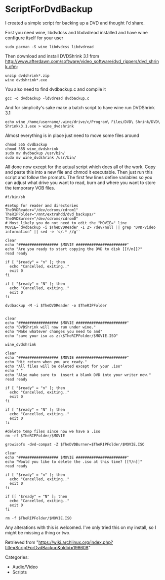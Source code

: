 ScriptForDvdBackup
==================

I created a simple script for backing up a DVD and thought I'd share.

First you need wine, libdvdcss and libdvdread installed and have wine
configure itself for your user

    sudo pacman -S wine libdvdcss libdvdread

Then download and install DVDShrink 3.1 from
http://www.afterdawn.com/software/video_software/dvd_rippers/dvd_shrink.cfm:

    unzip dvdshrink*.zip
    wine dvdshrink*.exe

You also need to find dvdbackup.c and compile it

    gcc -o dvdbackup -ldvdread dvdbackup.c

And for simplicity's sake make a batch script to have wine run DVDShrink
3.1

    echo wine /home/username/.wine/drive/c/Program\ Files/DVD\ Shrink/DVD\ Shrink\3.1.exe > wine_dvdshrink

Almost everything is in place just need to move some files around

    chmod 555 dvdbackup
    chmod 555 wine_dvdshrink
    sudo mv dvdbackup /usr/bin/
    sudo mv wine_dvdshrink /usr/bin/

All done now except for the actual script which does all of the work.
Copy and paste this into a new file and chmod it executable. Then just
run this script and follow the prompts. The first few lines define
variables so you can adjust what drive you want to read, burn and where
you want to store the temporary VOB files.

    #!/bin/sh

    #setup for reader and directories
    TheDVDReader="/dev/cdroms/cdrom1"
    TheRIPFolder="/mnt/extrahdd/dvd_backups/"
    TheDVDBurner="/dev/cdroms/cdrom0"
    # Most likely you do not need to edit the "MOVIE=" line
    MOVIE=`dvdbackup -i $TheDVDReader -I 2> /dev/null || grep "DVD-Video information" || sed -e 's/.* //g'`

    clear
    echo "################## $MOVIE #######################"
    echo "Are you ready to start copying the DVD to disk [[Y/n]]?"
    read ready

    if [ "$ready" = "n" ]; then
      echo "Cancelled, exiting.."
      exit 0
    fi

    if [ "$ready" = "N" ]; then
      echo "Cancelled, exiting.."
      exit 0
    fi

    dvdbackup -M -i $TheDVDReader -o $TheRIPFolder


    clear
    echo "################## $MOVIE #######################"
    echo "DVDShrink will now run under wine."
    echo "Make whatever changes you need to and"
    echo "save your iso as z:\$TheRIPFolder/$MOVIE.ISO"

    wine_dvdshrink

    clear
    echo "################## $MOVIE #######################"
    echo "Hit return when you are ready."
    echo "All files will be deleted except for your .iso"
    echo " "
    echo "Also make sure to  insert a blank DVD into your writer now."
    read ready

    if [ "$ready" = "n" ]; then
      echo "Cancelled, exiting.."
      exit 0
    fi

    if [ "$ready" = "N" ]; then
      echo "Cancelled, exiting.."
      exit 0
    fi

    #delete temp files since now we have a .iso
    rm -rf $TheRIPFolder/$MOVIE

    growisofs -dvd-compat -Z $TheDVDBurner=$TheRIPFolder/$MOVIE.ISO

    clear
    echo "################## $MOVIE #######################"
    echo "Would you like to delete the .iso at this time? [[Y/n]]"
    read ready

    if [ "$ready" = "n" ]; then
      echo "Cancelled, exiting.."
      exit 0
    fi

    if [[ "$ready" = "N" ]; then
      echo "Cancelled, exiting.."
      exit 0
    fi

    rm -f $TheRIPFolder/$MOVIE.ISO

Any alterations with this is welcomed. I've only tried this on my
install, so I might be missing a thing or two.

Retrieved from
"https://wiki.archlinux.org/index.php?title=ScriptForDvdBackup&oldid=198608"

Categories:

-   Audio/Video
-   Scripts
